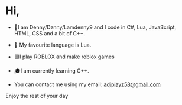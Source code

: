 # Hi, 
- 🙂I am Denny/Dznny/Lamdenny9 and I code in C#, Lua, JavaScript, HTML, CSS and a bit of C++.
- 🔵 My favourite language is Lua.
- 🟥I play ROBLOX and make roblox games
- 🎓I am currently learning C++.

- You can contact me using my email: adjplayz58@gmail.com

Enjoy the rest of your day
